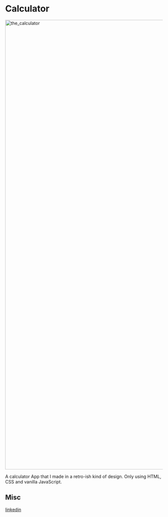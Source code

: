 # Calculator

<img width="1440" alt="the_calculator" src="https://user-images.githubusercontent.com/47321557/69900123-1bafea80-1370-11ea-9dbc-daf4398bfaf4.png">

A calculator App that I made in a retro-ish kind of design. 
Only using HTML, CSS and vanilla JavaScript.

## Misc

[linkedin](https://www.linkedin.com/in/mickeberg/)
